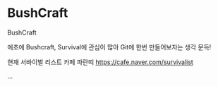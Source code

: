 # BushCraft
BushCraft

에초에 Bushcraft, Survival에 관심이 많아 Git에 한번 만들어보자는 생각 문득!

현재 서바이벌 리스트 카페 파란띠  https://cafe.naver.com/survivalist 







...
